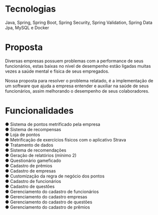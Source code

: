 <h1>Tecnologias</h1>
<p>Java, Spring, Spring Boot, Spring Security, Spring Validation, Spring Data Jpa, MySQL e Docker</p>

<h1>Proposta</h1>
<p>Diversas empresas possuem problemas com a performance de seus
funcionários, estas baixas no nível de desempenho estão ligadas muitas vezes a
saúde mental e física de seus empregados.</p>

<p>Nossa proposta para resolver o problema relatado, é a implementação de um
software que ajuda a empresa entender e auxiliar na saúde de seus funcionários,
assim melhorando o desempenho de seus colaboradores.</p>

<h1>Funcionalidades</h1>
● Sistema de pontos metrificado pela empresa<br>
● Sistema de recompensas<br>
● Loja de pontos<br>
● Metrificação de exercícios físicos com o aplicativo Strava<br>
● Tratamento de dados<br>
● Sistema de recomendações<br>
● Geração de relatórios (mínimo 2)<br>
● Questionário gameficado<br>
● Cadastro de prêmios<br>
● Cadastro de empresas<br>
● Customização da regra de negócio dos pontos<br>
● Cadastro de funcionários<br>
● Cadastro de questões<br>
● Gerenciamento do cadastro de funcionários<br>
● Gerenciamento do cadastro empresas<br>
● Gerenciamento do cadastro de questões<br>
● Gerenciamento do cadastro de prêmios<br>
